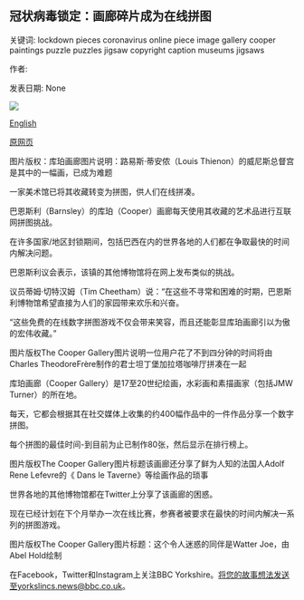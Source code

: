 ## 冠状病毒锁定：画廊碎片成为在线拼图

关键词: lockdown pieces coronavirus online piece image gallery cooper paintings puzzle puzzles jigsaw copyright caption museums jigsaws

作者: 

发表日期: None

![](https://ichef.bbci.co.uk/news/1024/branded_news/5E4E/production/_111624142_syo_cg_cp_tr109-001.jpg)

[English](Coronavirus%20lockdown%3A%20Gallery%20pieces%20become%20online%20jigsaw%20puzzles.md)

[原网页](https://www.bbc.com/news/uk-england-south-yorkshire-52173949)

图片版权：库珀画廊图片说明：路易斯·蒂安侬（Louis Thienon）的威尼斯总督宫是其中的一幅画，已成为难题

一家美术馆已将其收藏转变为拼图，供人们在线拼凑。

巴恩斯利（Barnsley）的库珀（Cooper）画廊每天使用其收藏的艺术品进行互联网拼图挑战。

在许多国家/地区封锁期间，包括巴西在内的世界各地的人们都在争取最快的时间内解决问题。

巴恩斯利议会表示，该镇的其他博物馆将在网上发布类似的挑战。

议员蒂姆·切特汉姆（Tim Cheetham）说：“在这些不寻常和困难的时期，巴恩斯利博物馆希望直接为人们的家园带来欢乐和兴奋。

“这些免费的在线数字拼图游戏不仅会带来笑容，而且还能彰显库珀画廊引以为傲的宏伟收藏。”

图片版权The Cooper Gallery图片说明一位用户花了不到四分钟的时间将由Charles TheodoreFrère制作的君士坦丁堡加拉塔咖啡厅拼凑在一起

库珀画廊（Cooper Gallery）是17至20世纪绘画，水彩画和素描画家（包括JMW Turner）的所在地。

每天，它都会根据其在社交媒体上收集的约400幅作品中的一件作品分享一个数字拼图。

每个拼图的最佳时间-到目前为止已制作80张，然后显示在排行榜上。

图片版权The Cooper Gallery图片标题该画廊还分享了鲜为人知的法国人Adolf Rene Lefevre的《 Dans le Taverne》等绘画作品的琐事

世界各地的其他博物馆都在Twitter上分享了该画廊的困惑。

现在已经计划在下个月举办一次在线比赛，参赛者被要求在最快的时间内解决一系列的拼图游戏。

图片版权The Cooper Gallery图片标题：这个令人迷惑的同伴是Watter Joe，由Abel Hold绘制

在Facebook，Twitter和Instagram上关注BBC Yorkshire。将您的故事想法发送至yorkslincs.news@bbc.co.uk。